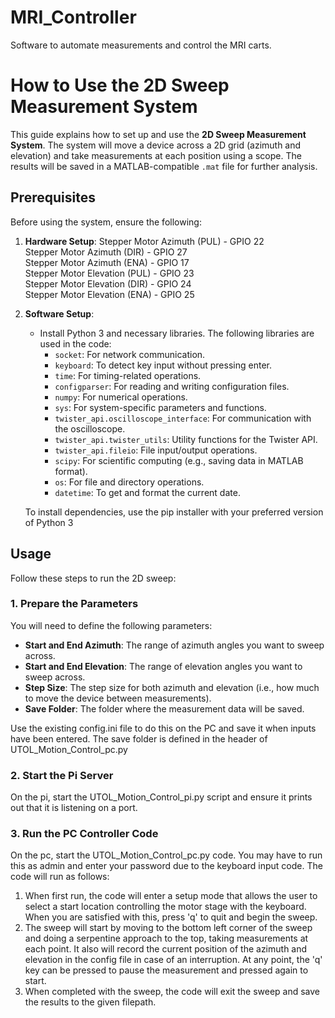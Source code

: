 # MRI_Controller
Software to automate measurements and control the MRI carts.

# How to Use the 2D Sweep Measurement System

This guide explains how to set up and use the **2D Sweep Measurement System**. The system will move a device across a 2D grid (azimuth and elevation) and take measurements at each position using a scope. The results will be saved in a MATLAB-compatible `.mat` file for further analysis.

## Prerequisites

Before using the system, ensure the following:

1. **Hardware Setup**:
Stepper Motor Azimuth (PUL) - GPIO 22   
Stepper Motor Azimuth (DIR) - GPIO 27       
Stepper Motor Azimuth (ENA) - GPIO 17  
Stepper Motor Elevation (PUL) - GPIO 23   
Stepper Motor Elevation (DIR) - GPIO 24     
Stepper Motor Elevation (ENA) - GPIO 25   

2. **Software Setup**:
    - Install Python 3 and necessary libraries. The following libraries are used in the code:
      - `socket`: For network communication.
      - `keyboard`: To detect key input without pressing enter.
      - `time`: For timing-related operations.
      - `configparser`: For reading and writing configuration files.
      - `numpy`: For numerical operations.
      - `sys`: For system-specific parameters and functions.
      - `twister_api.oscilloscope_interface`: For communication with the oscilloscope.
      - `twister_api.twister_utils`: Utility functions for the Twister API.
      - `twister_api.fileio`: File input/output operations.
      - `scipy`: For scientific computing (e.g., saving data in MATLAB format).
      - `os`: For file and directory operations.
      - `datetime`: To get and format the current date.

    To install dependencies, use the pip installer with your preferred version of Python 3


## Usage

Follow these steps to run the 2D sweep:

### 1. **Prepare the Parameters**

You will need to define the following parameters:

- **Start and End Azimuth**: The range of azimuth angles you want to sweep across.
- **Start and End Elevation**: The range of elevation angles you want to sweep across.
- **Step Size**: The step size for both azimuth and elevation (i.e., how much to move the device between measurements).
- **Save Folder**: The folder where the measurement data will be saved.

Use the existing config.ini file to do this on the PC and save it when inputs have been entered. The save folder is defined in the header of UTOL_Motion_Control_pc.py

### 2. **Start the Pi Server**
On the pi, start the UTOL_Motion_Control_pi.py script and ensure it prints out that it is listening on a port.

### 3. **Run the PC Controller Code**
On the pc, start the UTOL_Motion_Control_pc.py code. You may have to run this as admin and enter your password due to the keyboard input code. The code will run as follows:
1. When first run, the code will enter a setup mode that allows the user to select a start location controlling the motor stage with the keyboard. When you are satisfied with this, press 'q' to quit and begin the sweep.
2. The sweep will start by moving to the bottom left corner of the sweep and doing a serpentine approach to the top, taking measurements at each point. It also will record the current position of the azimuth and elevation in the config file in case of an interruption. At any point, the 'q' key can be pressed to pause the measurement and pressed again to start. 
3. When completed with the sweep, the code will exit the sweep and save the results to the given filepath.
